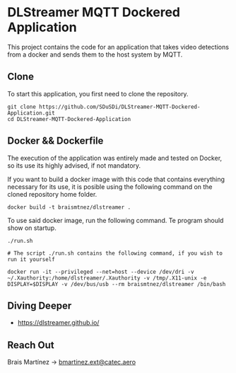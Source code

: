 # DLStreamer MQTT Dockered Application

<!-- This Project contains my desperation to make Mosquitto work with the port I need. I'm gonna go fuck myself -->
This project contains the code for an application that takes video detections from a docker and sends them to the host system by MQTT. 

<!-- ![image](assets/iris_pocho.png)
![image](assets/schema.png) -->

<!-- Kill me pls -->

## Clone

To start this application, you first need to clone the repository.
```
git clone https://github.com/SDuSDi/DLStreamer-MQTT-Dockered-Application.git
cd DLStreamer-MQTT-Dockered-Application
```

## Docker && Dockerfile

The execution of the application was entirely made and tested on Docker, so its use its highly advised, if not mandatory.

If you want to build a docker image with this code that contains everything necessary for its use, it is posible using the following command on the cloned repository home folder.
```
docker build -t braismtnez/dlstreamer .
```
To use said docker image, run the following command. Te program should show on startup.
```
./run.sh

# The script ./run.sh contains the following command, if you wish to run it yourself

docker run -it --privileged --net=host --device /dev/dri -v ~/.Xauthority:/home/dlstreamer/.Xauthority -v /tmp/.X11-unix -e DISPLAY=$DISPLAY -v /dev/bus/usb --rm braismtnez/dlstreamer /bin/bash
```

## Diving Deeper

- https://dlstreamer.github.io/

## Reach Out

Brais Martínez -> bmartinez.ext@catec.aero